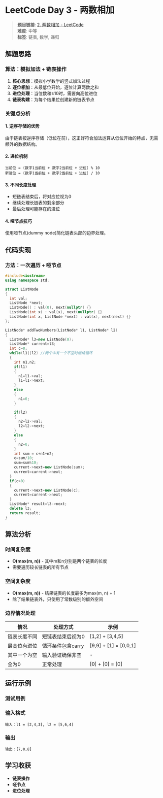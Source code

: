 # LeetCode Day 3 - 两数相加

> **题目链接**: [2. 两数相加 - LeetCode](https://leetcode.cn/problems/add-two-numbers/)  
> **难度**: 中等  
> **标签**: 链表, 数学, 递归


## 解题思路

### 算法：模拟加法 + 链表操作

1. **核心思想**：模拟小学数学的竖式加法过程
2. **逐位相加**：从最低位开始，逐位计算两数之和
3. **进位处理**：当位数和≥10时，需要向高位进位
4. **链表构建**：为每个结果位创建新的链表节点

### 关键点分析

#### 1. 逆序存储的优势
由于链表按逆序存储（低位在前），这正好符合加法运算从低位开始的特点，无需额外的数据结构。

#### 2. 进位机制
```
当前位 = (数字1当前位 + 数字2当前位 + 进位) % 10
新进位 = (数字1当前位 + 数字2当前位 + 进位) / 10
```

#### 3. 不同长度处理
- 短链表结束后，将对应位视为0
- 继续处理长链表的剩余部分
- 最后处理可能存在的进位

#### 4. 哑节点技巧
使用哑节点(dummy node)简化链表头部的边界处理。

## 代码实现

### 方法：一次遍历 + 哑节点

```cpp
#include<iostream>
using namespace std;

struct ListNode 
{
  int val;
  ListNode *next;
  ListNode() : val(0), next(nullptr) {}
  ListNode(int x) : val(x), next(nullptr) {}
  ListNode(int x, ListNode *next) : val(x), next(next) {}
};

ListNode* addTwoNumbers(ListNode* l1, ListNode* l2) 
{
  ListNode* l3=new ListNode(0);
  ListNode* current=l3;
  int c=0;
  while(l1||l2) //两个中有一个不空时继续循环
  {
    int n1,n2;
    if(l1)
    {
      n1=l1->val;
      l1=l1->next;
    }
    else
    {
      n1=0;
    }

    if(l2)
    {
      n2=l2->val;
      l2=l2->next;
    }
    else
    {
      n2=0;
    }
    int sum = c+n1+n2;
    c=sum/10;
    sum=sum%10;
    current->next=new ListNode(sum);
    current=current->next;
  }
  if(c>0)
  {
    current->next=new ListNode(c);
    current=current->next;
  }
  ListNode* result=l3->next;
  delete l3;
  return result;
}

```

## 算法分析

### 时间复杂度
- **O(max(m, n))** - 其中m和n分别是两个链表的长度
- 需要遍历较长链表的所有节点

### 空间复杂度
- **O(max(m, n))** - 结果链表的长度最多为max(m, n) + 1
- 除了结果链表外，只使用了常数级别的额外空间

### 边界情况处理

| 情况 | 处理方式 | 示例 |
|------|----------|------|
| 链表长度不同 | 短链表结束后视为0 | [1,2] + [3,4,5] |
| 最高位有进位 | 循环条件包含carry | [9,9] + [1] = [0,0,1] |
| 其中一个为空 | 输入验证确保非空 | - |
| 全为0 | 正常处理 | [0] + [0] = [0] |

## 运行示例

### 测试用例

### 输入格式
```
输入：l1 = [2,4,3], l2 = [5,6,4]
```

### 输出
```
输出：[7,0,8]
```

## 学习收获

- **链表操作**
- **哑节点**
- **进位处理**
